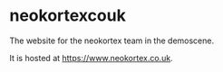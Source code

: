 # neokortexcouk

The website for the neokortex team in the demoscene.

It is hosted at <https://www.neokortex.co.uk>.
